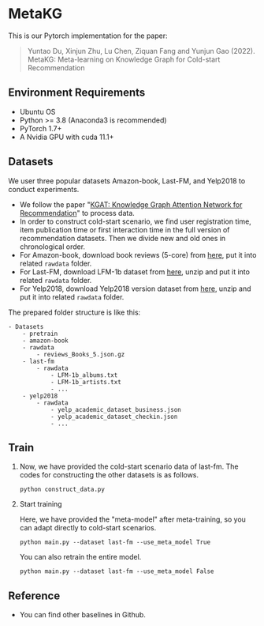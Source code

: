 # MetaKG

This is our Pytorch implementation for the paper:

> Yuntao Du, Xinjun Zhu, Lu Chen, Ziquan Fang and Yunjun Gao (2022). MetaKG: Meta-learning on Knowledge Graph for Cold-start Recommendation

## Environment Requirements

- Ubuntu OS
- Python >= 3.8 (Anaconda3 is recommended)
- PyTorch 1.7+
- A Nvidia GPU with cuda 11.1+

## Datasets

We user three popular datasets Amazon-book, Last-FM, and Yelp2018 to conduct experiments.
* We follow the paper "[KGAT: Knowledge Graph Attention Network for Recommendation](https://arxiv.org/abs/1905.07854)" to process data.
* In order to construct cold-start scenario, we find user registration time, item publication time or first interaction time in the full version of recommendation datasets. Then we divide new and old ones in chronological order. 
* For Amazon-book, download book reviews (5-core) from [here](http://jmcauley.ucsd.edu/data/amazon), put it into related `rawdata` folder.
* For Last-FM, download LFM-1b dataset from [here](http://www.cp.jku.at/datasets/LFM-1b/), unzip and put it into related `rawdata` folder.
* For Yelp2018, download Yelp2018 version dataset from [here](https://www.heywhale.com/mw/dataset/5ecbc342fac16e0036ec41a0),  unzip and put it into related `rawdata` folder.

The prepared folder structure is like this:

```
- Datasets
    - pretrain
    - amazon-book
	- rawdata
		- reviews_Books_5.json.gz
    - last-fm
    	- rawdata
    		- LFM-1b_albums.txt
    		- LFM-1b_artists.txt
    		- ...
    - yelp2018
    	- rawdata
    		- yelp_academic_dataset_business.json
    		- yelp_academic_dataset_checkin.json
    		- ...
```

## Train

1. Now, we have provided the cold-start scenario data of last-fm. The codes for constructing the other datasets is as follows.
   ```shell
   python construct_data.py
   ```

2. Start training
   
   Here, we have provided the "meta-model" after meta-training, so you can adapt directly to cold-start scenarios.
   ```shell
   python main.py --dataset last-fm --use_meta_model True
   ```
   You can also retrain the entire model.
   ```shell
   python main.py --dataset last-fm --use_meta_model False
   ```

## Reference

* You can find other baselines in Github.

